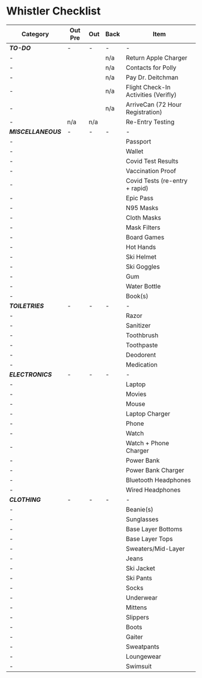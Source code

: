 # Whistler Checklist

|Category|Out Pre|Out|Back|Item|
|---|---|---|---|---|
|***TO-DO***|-|-|-|-|
|-|||n/a|Return Apple Charger|
|-|||n/a|Contacts for Polly|
|-|||n/a|Pay Dr. Deitchman|
|-|||n/a|Flight Check-In Activities (Verifly)|
|-|||n/a|ArriveCan (72 Hour Registration)|
|-|n/a|n/a||Re-Entry Testing|
|***MISCELLANEOUS***|-|-|-|-|
|-||||Passport|
|-||||Wallet|
|-||||Covid Test Results|
|-||||Vaccination Proof|
|-||||Covid Tests (re-entry + rapid)|
|-||||Epic Pass|
|-||||N95 Masks|
|-||||Cloth Masks|
|-||||Mask Filters|
|-||||Board Games|
|-||||Hot Hands|
|-||||Ski Helmet|
|-||||Ski Goggles|
|-||||Gum|
|-||||Water Bottle|
|-||||Book(s)|
|***TOILETRIES***|-|-|-|-|
|-||||Razor|
|-||||Sanitizer|
|-||||Toothbrush|
|-||||Toothpaste|
|-||||Deodorent|
|-||||Medication|
|***ELECTRONICS***|-|-|-|-|
|-||||Laptop|
|-||||Movies|
|-||||Mouse|
|-||||Laptop Charger|
|-||||Phone|
|-||||Watch|
|-||||Watch + Phone Charger|
|-||||Power Bank|
|-||||Power Bank Charger|
|-||||Bluetooth Headphones|
|-||||Wired Headphones|
|***CLOTHING***|-|-|-|-|
|-||||Beanie(s)|
|-||||Sunglasses|
|-||||Base Layer Bottoms|
|-||||Base Layer Tops|
|-||||Sweaters/Mid-Layer|
|-||||Jeans|
|-||||Ski Jacket|
|-||||Ski Pants|
|-||||Socks|
|-||||Underwear|
|-||||Mittens|
|-||||Slippers|
|-||||Boots|
|-||||Gaiter|
|-||||Sweatpants|
|-||||Loungewear|
|-||||Swimsuit|
